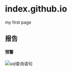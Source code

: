 # index.github.io
my first page

## 报告
#### 预警
![sql查询语句](http://image.baidu.com/detail/newindex?col=&tag=&pn=0&pid=37962335429&aid=412853470&user_id=649084919&setid=-1&sort=0&newsPn=&star=&fr=&from=2)
